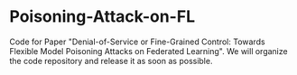 # Poisoning-Attack-on-FL
Code for Paper "Denial-of-Service or Fine-Grained Control: Towards Flexible Model Poisoning Attacks on Federated Learning".
We will organize the code repository and release it as soon as possible.
